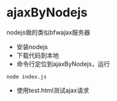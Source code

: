 # ajaxByNodejs

nodejs做的类似bfwajax服务器

* 安装nodejs
* 下载代码到本地
* 命令行定位到ajaxByNodejs，运行
```
node index.js
```

* 使用test.html测试ajax请求
